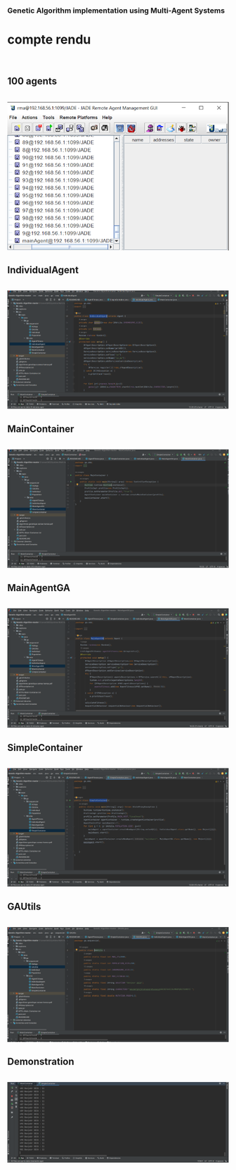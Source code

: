 <h3> Genetic Algorithm implementation using Multi-Agent Systems </h3>
<h1>compte rendu</h1><br>
<h2> 100 agents </h2><br>
<img src="captures/100.PNG"><br>
<h2>IndividualAgent</h2><br>
<img src="captures/IndividualAgent.PNG"><br>
<h2>MainContainer</h2><br>
<img src="captures/MainContainer.PNG"><br>
<h2>MainAgentGA</h2><br>
<img src="captures/MainAgentGA.PNG"><br>
<h2>SimpleContainer</h2><br>
<img src="captures/SimpleContainer.PNG"><br>
<h2>GAUtils</h2><br>
<img src="captures/GAUtils.PNG"><br>
<h2>Demonstration</h2><br>
<img src="captures/finn.PNG"><br>




